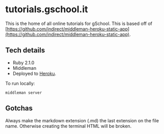 # tutorials.gschool.it
This is the home of all online tutorials for gSchool.
This is based off of [https://github.com/indirect/middleman-heroku-static-app](https://github.com/indirect/middleman-heroku-static-app).

## Tech details
* Ruby 2.1.0
* Middleman
* Deployed to [Heroku](http://tutorials-gschool-production.herokuapp.com/).

To run locally:

    middleman server

## Gotchas

Always make the markdown extension (.md) the last extension on the file name.
Otherwise creating the terminal HTML will be broken.
